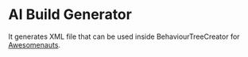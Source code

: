 # AI Build Generator
It generates XML file that can be used inside BehaviourTreeCreator for [Awesomenauts](http://awesomenauts.com/).
